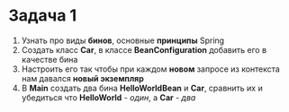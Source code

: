 # Задача 1
1. Узнать про виды **бинов**, основные **принципы** Spring
2. Создать класс **Car**, в классе **BeanConfiguration** добавить его в качестве бина
3. Настроить его так чтобы при каждом **новом** запросе из контекста нам давался **новый экземпляр**
4. В **Main** создать два бина **HelloWorldBean** и **Car**, сравнить их и убедиться что **HelloWorld** - _один_, а **Car** - _два_
